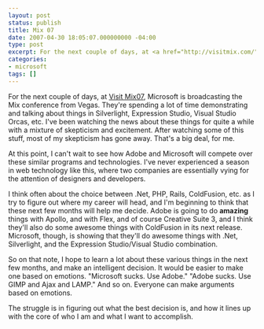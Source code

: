 ```yaml
---
layout: post
status: publish
title: Mix 07
date: 2007-04-30 18:05:07.000000000 -04:00
type: post
excerpt: For the next couple of days, at <a href="http://visitmix.com/">Visit Mix07</a>, Microsoft is broadcasting the Mix conference from Vegas. They're spending a lot of time demonstrating and talking about things in Silverlight, Expression Studio, Visual Studio Orcas, etc. I've been watching the news about these things for quite a while with a mixture of skepticism and excitement. After watching some of this stuff, most of my skepticism has gone away. That's a big deal, for me.
categories:
- microsoft
tags: []
---
```

For the next couple of days, at 
[Visit Mix07](http://visitmix.com/), Microsoft is broadcasting the Mix conference from Vegas. They're spending a lot of time demonstrating and talking about things in Silverlight, Expression Studio, Visual Studio Orcas, etc. I've been watching the news about these things for quite a while with a mixture of skepticism and excitement. After watching some of this stuff, most of my skepticism has gone away. That's a big deal, for me.

At this point, I can't wait to see how Adobe and Microsoft will compete over these similar programs and technologies. I've never experienced a season in web technology like this, where two companies are essentially vying for the attention of designers and developers.

I think often about the choice between .Net, PHP, Rails, ColdFusion, etc. as I try to figure out where my career will head, and I'm beginning to think that these next few months will help me decide. Adobe is going to do <strong>amazing</strong> things with Apollo, and with Flex, and of course Creative Suite 3, and I think they'll also do some awesome things with ColdFusion in its next release. Microsoft, though, is showing that they'll do awesome things with .Net, Silverlight, and the Expression Studio/Visual Studio combination.

So on that note, I hope to learn a lot about these various things in the next few months, and make an intelligent decision. It would be easier to make one based on emotions. "Microsoft sucks. Use Adobe." "Adobe sucks. Use GIMP and Ajax and LAMP." And so on. Everyone can make arguments based on emotions.

The struggle is in figuring out what the best decision is, and how it lines up with the core of who I am and what I want to accomplish.
